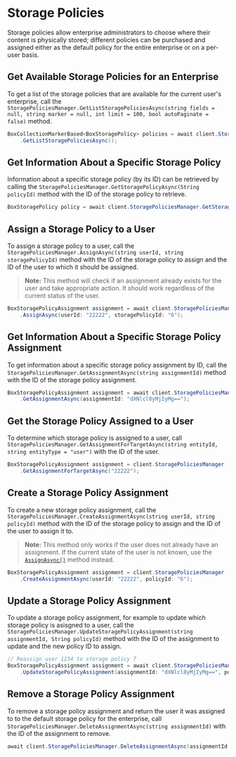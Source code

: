 Storage Policies
================

Storage policies allow enterprise administrators to choose where their content is physically stored;
different policies can be purchased and assigned either as the default policy for the entire enterprise
or on a per-user basis.

Get Available Storage Policies for an Enterprise
------------------------------------------------

To get a list of the storage policies that are available for the current user's enterprise, call the 
`StoragePoliciesManager.GetListStoragePoliciesAsync(string fields = null, string marker = null, int limit = 100, bool autoPaginate = false)`
method.

<!-- sample get_storage_policies -->
```c#
BoxCollectionMarkerBased<BoxStoragePolicy> policies = await client.StoragePoliciesManager
    .GetListStoragePoliciesAsync();
```


Get Information About a Specific Storage Policy
-----------------------------------------------

Information about a specific storage policy (by its ID) can be retrieved by calling
the `StoragePoliciesManager.GetStoragePolicyAsync(String policyId)` method with the ID of
the storage policy to retrieve.

<!-- sample get_storage_policies_id -->
```c#
BoxStoragePolicy policy = await client.StoragePoliciesManager.GetStoragePolicyAsync(policyId: "6");
```

Assign a Storage Policy to a User
---------------------------------

To assign a storage policy to a user, call the 
`StoragePoliciesManager.AssignAsync(string userId, string storagePolicyId)`
method with the ID of the storage policy to assign and the ID of the user to which it should be assigned.

> __Note:__ This method will check if an assignment already exists for the user and take appropriate action.
> It should work regardless of the current status of the user.

```c#
BoxStoragePolicyAssignment assignment = await client.StoragePoliciesManager
    .AssignAsync(userId: "22222", storagePolicyId: "6");
```

Get Information About a Specific Storage Policy Assignment
----------------------------------------------------------

To get information about a specific storage policy assignment by ID, call the
`StoragePoliciesManager.GetAssignmentAsync(string assignmentId)` method
with the ID of the storage policy assignment.

<!-- sample get_storage_policy_assignments_id -->
```c#
BoxStoragePolicyAssignment assignment = await client.StoragePoliciesManager
    .GetAssignmentAsync(assignmentId: "dXNlcl8yMjIyMg==");
```

Get the Storage Policy Assigned to a User
-----------------------------------------

To determine which storage policy is assigned to a user, call
`StoragePoliciesManager.GetAssignmentForTargetAsync(string entityId, string entityType = "user")`
with the ID of the user.

<!-- sample get_storage_policy_assignments -->
```c#
BoxStoragePolicyAssignment assignment = client.StoragePoliciesManager
    .GetAssignmentForTargetAsync("22222");
```

Create a Storage Policy Assignment
----------------------------------

To create a new storage policy assignment, call the
`StoragePoliciesManager.CreateAssignmentAsync(string userId, string policyId)` method
with the ID of the storage policy to assign and the ID of the user to assign it to.

> __Note:__ This method only works if the user does not already have an assignment.
> If the current state of the user is not known, use the [`AssignAsync()`](#assign-a-storage-policy-to-a-user)
> method instead.

<!-- sample post_storage_policy_assignments -->
```c#
BoxStoragePolicyAssignment assignment = client.StoragePoliciesManager
    .CreateAssignmentAsync(userId: "22222", policyId: "6");
```

Update a Storage Policy Assignment
----------------------------------

To update a storage policy assignment, for example to update which storage policy is
asisgned to a user, call the `StoragePoliciesManager.UpdateStoragePolicyAssignment(string assignmentId, String policyId)`
method with the ID of the assignment to update and the new policy ID to assign.

<!-- sample put_storage_policy_assignments_id -->
```c#
// Reassign user 1234 to storage policy 7
BoxStoragePolicyAssignment assignment = await client.StoragePoliciesManager
    .UpdateStoragePolicyAssignment(assignmentId: "dXNlcl8yMjIyMg==", policyId: "7");
```

Remove a Storage Policy Assignment
----------------------------------

To remove a storage policy assignment and return the user it was assigned to to the
default storage policy for the enterprise, call
`StoragePoliciesManager.DeleteAssignmentAsync(string assignmentId)` with
the ID of the assignment to remove.

<!-- sample delete_storage_policy_assignments -->
```c#
await client.StoragePoliciesManager.DeleteAssignmentAsync(assignmentId: "dXNlcl8yMjIyMg==");
```
